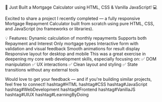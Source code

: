 🧮 Just Built a Mortgage Calculator using HTML, CSS & Vanilla JavaScript! 💻

Excited to share a project I recently completed — a fully responsive Mortgage Repayment Calculator built from scratch using pure HTML, CSS, and JavaScript (no frameworks or libraries).

💡 Features:
Dynamic calculation of monthly repayments
Supports both Repayment and Interest Only mortgage types
Interactive form with validation and visual feedback
Smooth animations for result display
Responsive layout for desktop and mobile
This was a great exercise in deepening my core web development skills, especially focusing on:
✅ DOM manipulation
✅ UX interactions
✅ Clean layout and styling
✅ State transitions without any external tools

Would love to get your feedback — and if you're building similar projects, feel free to connect!
hashtag#HTML hashtag#CSS hashtag#JavaScript hashtag#WebDevelopment hashtag#Frontend hashtag#VanillaJS hashtag#UIUX hashtag#LearningByDoing

